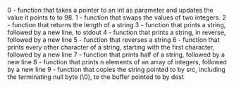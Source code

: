 0 - function that takes a pointer to an int as parameter and updates the value it points to to 98.
1 - function that swaps the values of two integers.
2 - function that returns the length of a string
3 - function that prints a string, followed by a new line, to stdout
4 - function that prints a string, in reverse, followed by a new line
5 - function that reverses a string
6 - function that prints every other character of a string, starting with the first character, followed by a new line
7 - function that prints half of a string, followed by a new line
8 - function that prints n elements of an array of integers, followed by a new line
9 - function that copies the string pointed to by src, including the terminating null byte (\0), to the buffer pointed to by dest
